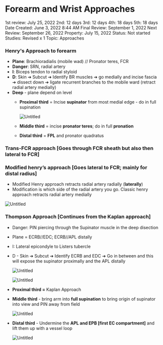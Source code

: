 # Forearm and Wrist Approaches

1st review: July 25, 2022
2nd: 12 days
3rd: 12 days
4th: 18 days
5th: 18 days
Date Created: June 3, 2022 8:44 AM
Final Review: September 1, 2022
Next Review: September 26, 2022
Property: July 15, 2022
Status: Not started
Studies: Revised x 1
Topic: Approaches

### Henry's Approach to forearm

- **Plane**: Brachioradialis (mobile wad) // Pronator teres, FCR
- **Danger**: SRN, radial artery
- **I**: Biceps tendon to radial styloid
- **D**: Skin ➔ Subcut ➔ Identify BR muscles ➔ go medially and incise fascia ➔ dissect down ➔ ligate recurrent branches to the mobile ward (retract radial artery medially)
- **Deep** - plane depend on level
    - **Proximal third** = Incise **supinator** from most medial edge - do in full supination
        
        ![Untitled](Forearm%20and%20Wrist%20Approaches%2078fbfc564e114b46a5fdf902885e54a8/Untitled.png)
        
    - **Middle third** = incise **pronator teres**; do in full **pronation**
    - **Distal third** = **FPL** and pronator quadratus

### Trans-FCR approach [Goes through FCR sheath but also then lateral to FCR]

### Modified henry’s approach [Goes lateral to FCR; mainly for distal radius]

- Modified Henry approach retracts radial artery radially (**laterally**)
- Modification is which side of the radial artery you go. Classic henry approach retracts radial artery medially

![Untitled](Forearm%20and%20Wrist%20Approaches%2078fbfc564e114b46a5fdf902885e54a8/Untitled%201.png)

### Thompson Approach [Continues from the Kaplan approach]

- Danger: PIN piercing through the Supinator muscle in the deep disection
- Plane = ECRB//EDC; ECRB//APL distally
- I: Lateral epicondyle to Listers tubercle
- D - Skin ➔ Subcut ➔ Identify ECRB and EDC ➔ Go in between and this will expose the supinator proximally and the APL distally
    
    ![Untitled](Forearm%20and%20Wrist%20Approaches%2078fbfc564e114b46a5fdf902885e54a8/Untitled%202.png)
    
    ![Untitled](Forearm%20and%20Wrist%20Approaches%2078fbfc564e114b46a5fdf902885e54a8/Untitled%203.png)
    
- **Proximal third =** Kaplan Approach
- **Middle third** - bring arm into **full supination** to bring origin of supinator into view and PIN away from field
    
    ![Untitled](Forearm%20and%20Wrist%20Approaches%2078fbfc564e114b46a5fdf902885e54a8/Untitled%204.png)
    
- **Distal third** - Undermine the **APL and EPB [first EC compartment]** and lift them up with a vessel loop
    
    ![Untitled](Forearm%20and%20Wrist%20Approaches%2078fbfc564e114b46a5fdf902885e54a8/Untitled%205.png)
